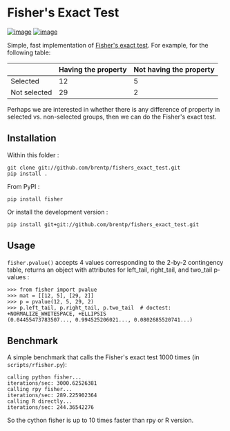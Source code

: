 # Fisher\'s Exact Test

[![image](https://travis-ci.org/brentp/fishers_exact_test.svg?branch=master)](https://travis-ci.org/brentp/fishers_exact_test)
[![image](https://img.shields.io/pypi/v/fisher.svg)](https://pypi.org/project/fisher)

Simple, fast implementation of [Fisher\'s exact
test](http://en.wikipedia.org/wiki/Fisher's_exact_test). For example,
for the following table:

|              | Having the property | Not having the property |
| ------------ | ------------------- | ----------------------- |
| Selected     | 12                  | 5                       |
| Not selected | 29                  | 2                       |

Perhaps we are interested in whether there is any difference of property
in selected vs. non-selected groups, then we can do the Fisher\'s exact
test.

## Installation

Within this folder :

    git clone git://github.com/brentp/fishers_exact_test.git
    pip install .

From PyPI :

    pip install fisher

Or install the development version :

    pip install git+git://github.com/brentp/fishers_exact_test.git

## Usage

`fisher.pvalue()` accepts 4 values corresponding to the 2-by-2
contingency table, returns an object with attributes for left_tail,
right_tail, and two_tail p-values :

    >>> from fisher import pvalue
    >>> mat = [[12, 5], [29, 2]]
    >>> p = pvalue(12, 5, 29, 2)
    >>> p.left_tail, p.right_tail, p.two_tail  # doctest: +NORMALIZE_WHITESPACE, +ELLIPSIS
    (0.04455473783507..., 0.994525206021..., 0.0802685520741...)

## Benchmark

A simple benchmark that calls the Fisher\'s exact test 1000 times (in
`scripts/rfisher.py`):

    calling python fisher...
    iterations/sec: 3000.62526381
    calling rpy fisher...
    iterations/sec: 289.225902364
    calling R directly...
    iterations/sec: 244.36542276

So the cython fisher is up to 10 times faster than rpy or R version.
